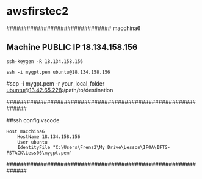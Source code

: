 # awsfirstec2

###############################
macchina6 

## Machine PUBLIC IP 18.134.158.156

`ssh-keygen -R 18.134.158.156`

`ssh -i mygpt.pem ubuntu@18.134.158.156`

#scp -i mygpt.pem -r your_local_folder ubuntu@13.42.65.228:/path/to/destination

##############################################################

##ssh config vscode
```
Host macchina6
    HostName 18.134.158.156
    User ubuntu
    IdentityFile "C:\Users\Frenz2\My Drive\Lesson\IFOA\IFTS-FSTACK\Less06\mygpt.pem"

```
##############################################################
